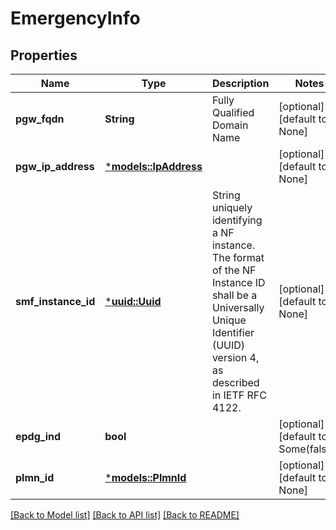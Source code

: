 # EmergencyInfo

## Properties
Name | Type | Description | Notes
------------ | ------------- | ------------- | -------------
**pgw_fqdn** | **String** | Fully Qualified Domain Name | [optional] [default to None]
**pgw_ip_address** | [***models::IpAddress**](IpAddress.md) |  | [optional] [default to None]
**smf_instance_id** | [***uuid::Uuid**](UUID.md) | String uniquely identifying a NF instance. The format of the NF Instance ID shall be a  Universally Unique Identifier (UUID) version 4, as described in IETF RFC 4122.   | [optional] [default to None]
**epdg_ind** | **bool** |  | [optional] [default to Some(false)]
**plmn_id** | [***models::PlmnId**](PlmnId.md) |  | [optional] [default to None]

[[Back to Model list]](../README.md#documentation-for-models) [[Back to API list]](../README.md#documentation-for-api-endpoints) [[Back to README]](../README.md)


